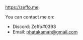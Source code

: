 https://zeffo.me

You can contact me on:
  - Discord: Zeffo#0393
  - Email: phatakaman@gmail.com



